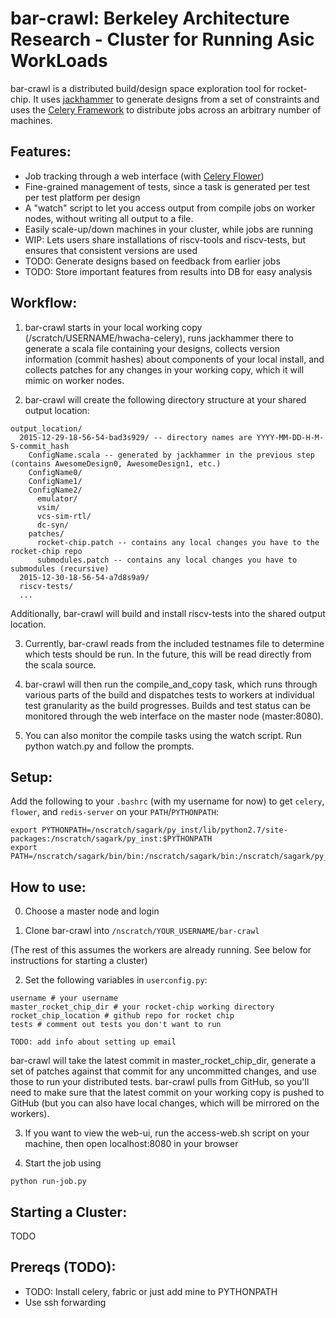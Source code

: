 bar-crawl: Berkeley Architecture Research - Cluster for Running Asic WorkLoads
==============================================================================

bar-crawl is a distributed build/design space exploration tool for rocket-chip. It uses [jackhammer](http://github.com/ucb-bar/jackhammer) to generate designs from a set of constraints and uses the [Celery Framework](http://www.celeryproject.org/) to distribute jobs across an arbitrary number of machines.

Features:
-----------------------

* Job tracking through a web interface (with [Celery Flower](https://github.com/mher/flower))
* Fine-grained management of tests, since a task is generated per test per test platform per design
* A "watch" script to let you access output from compile jobs on worker nodes, without writing all output to a file.
* Easily scale-up/down machines in your cluster, while jobs are running
* WIP: Lets users share installations of riscv-tools and riscv-tests, but ensures that consistent versions are used
* TODO: Generate designs based on feedback from earlier jobs
* TODO: Store important features from results into DB for easy analysis

Workflow:
-----------------------

1) bar-crawl starts in your local working copy (/scratch/USERNAME/hwacha-celery), runs jackhammer there to generate a scala file containing your designs, collects version information (commit hashes) about components of your local install, and collects patches for any changes in your working copy, which it will mimic on worker nodes.

2) bar-crawl will create the following directory structure at your shared output location: 
``` 
output_location/
  2015-12-29-18-56-54-bad3s929/ -- directory names are YYYY-MM-DD-H-M-S-commit_hash
    ConfigName.scala -- generated by jackhammer in the previous step (contains AwesomeDesign0, AwesomeDesign1, etc.)
    ConfigName0/
    ConfigName1/
    ConfigName2/
      emulator/
      vsim/
      vcs-sim-rtl/
      dc-syn/
    patches/
      rocket-chip.patch -- contains any local changes you have to the rocket-chip repo
      submodules.patch -- contains any local changes you have to submodules (recursive)
  2015-12-30-18-56-54-a7d8s9a9/
  riscv-tests/
  ...
``` 
Additionally, bar-crawl will build and install riscv-tests into the shared output location.

3) Currently, bar-crawl reads from the included testnames file to determine which tests should be run. In the future, this will be read directly from the scala source.

4) bar-crawl will then run the compile_and_copy task, which runs through various parts of the build and dispatches tests to workers at individual test granularity as the build progresses. Builds and test status can be monitored through the web interface on the master node (master:8080). 

5) You can also monitor the compile tasks using the watch script. Run python watch.py and follow the prompts.

Setup:
-----------------------

Add the following to your `.bashrc` (with my username for now) to get `celery`, `flower`, and `redis-server` on your `PATH`/`PYTHONPATH`:

```
export PYTHONPATH=/nscratch/sagark/py_inst/lib/python2.7/site-packages:/nscratch/sagark/py_inst:$PYTHONPATH
export PATH=/nscratch/sagark/bin/bin:/nscratch/sagark/bin:/nscratch/sagark/py_inst/bin:~/bin:$PATH
```

How to use:
-----------------------

0) Choose a master node and login

1) Clone bar-crawl into `/nscratch/YOUR_USERNAME/bar-crawl`

(The rest of this assumes the workers are already running. See below for instructions
for starting a cluster)

2) Set the following variables in `userconfig.py`:

```
username # your username
master_rocket_chip_dir # your rocket-chip working directory
rocket_chip_location # github repo for rocket chip
tests # comment out tests you don't want to run

TODO: add info about setting up email
```

bar-crawl will take the latest commit in master_rocket_chip_dir, generate a set of patches against that commit for any uncommitted changes, and use those to run your distributed tests. bar-crawl pulls from GitHub, so you'll need to make sure that the latest commit on your working copy is pushed to GitHub (but you can also have local changes, which will be mirrored on the workers).

3) If you want to view the web-ui, run the access-web.sh script on your 
machine, then open localhost:8080 in your browser

4) Start the job using

```
python run-job.py
```


Starting a Cluster:
----------------------------

TODO

Prereqs (TODO):
-----------------------
- TODO: Install celery, fabric or just add mine to PYTHONPATH
- Use ssh forwarding
